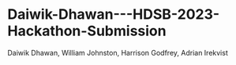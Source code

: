 # Daiwik-Dhawan---HDSB-2023-Hackathon-Submission
Daiwik Dhawan, William Johnston, Harrison Godfrey, Adrian Irekvist
